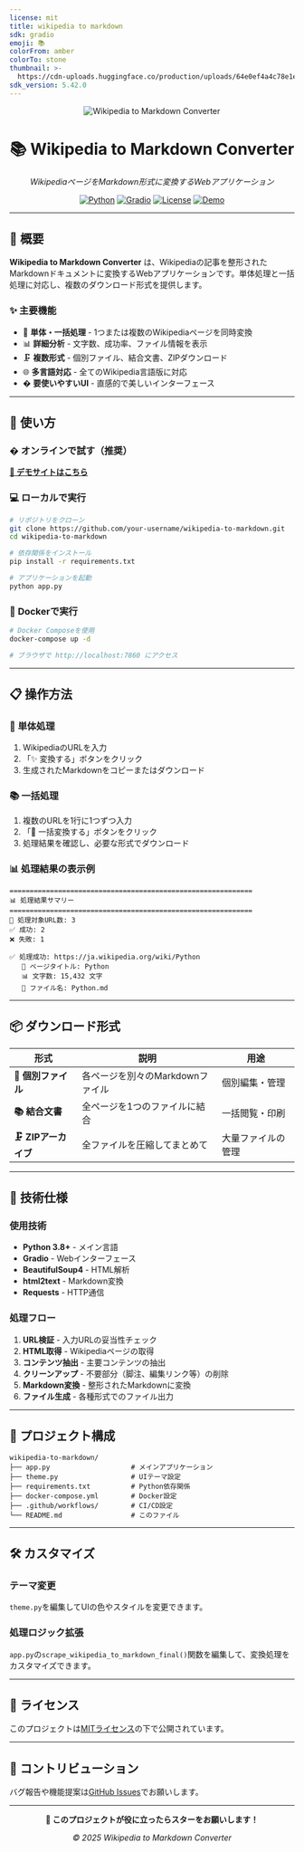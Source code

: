 ```yaml
---
license: mit
title: wikipedia to markdown
sdk: gradio
emoji: 📚
colorFrom: amber
colorTo: stone
thumbnail: >-
  https://cdn-uploads.huggingface.co/production/uploads/64e0ef4a4c78e1eba5178d7a/vJQZ24fctExV3dax_BGU-.jpeg
sdk_version: 5.42.0
---
```


<div align="center">

![Wikipedia to Markdown Converter](https://github.com/user-attachments/assets/201c0b39-6bf7-4599-a62a-dd3e6f61e5f8)

# 📚 Wikipedia to Markdown Converter

*WikipediaページをMarkdown形式に変換するWebアプリケーション*

[![Python](https://img.shields.io/badge/Python-3.8+-3776AB?style=for-the-badge&logo=python&logoColor=white)](https://python.org)
[![Gradio](https://img.shields.io/badge/Gradio-5.42+-FF6B6B?style=for-the-badge&logo=gradio&logoColor=white)](https://gradio.app)
[![License](https://img.shields.io/badge/License-MIT-green?style=for-the-badge)](LICENSE)
[![Demo](https://img.shields.io/badge/🚀%20デモサイト-Live-orange?style=for-the-badge)](https://huggingface.co/spaces/MakiAi/wikipedia-to-markdown)

</div>

---

## 🌟 概要

**Wikipedia to Markdown Converter** は、Wikipediaの記事を整形されたMarkdownドキュメントに変換するWebアプリケーションです。単体処理と一括処理に対応し、複数のダウンロード形式を提供します。

### ✨ **主要機能**

- 🔄 **単体・一括処理** - 1つまたは複数のWikipediaページを同時変換
- 📊 **詳細分析** - 文字数、成功率、ファイル情報を表示
- 🗜️ **複数形式** - 個別ファイル、結合文書、ZIPダウンロード
- 🌐 **多言語対応** - 全てのWikipedia言語版に対応
- � **要使いやすいUI** - 直感的で美しいインターフェース

---

## 🚀 使い方

### �  **オンラインで試す（推奨）**
**[🚀 デモサイトはこちら](https://huggingface.co/spaces/MakiAi/wikipedia-to-markdown)**

### 💻 **ローカルで実行**

```bash
# リポジトリをクローン
git clone https://github.com/your-username/wikipedia-to-markdown.git
cd wikipedia-to-markdown

# 依存関係をインストール
pip install -r requirements.txt

# アプリケーションを起動
python app.py
```

### 🐳 **Dockerで実行**

```bash
# Docker Composeを使用
docker-compose up -d

# ブラウザで http://localhost:7860 にアクセス
```

---

## 📋 操作方法

### 🔗 **単体処理**
1. WikipediaのURLを入力
2. 「✨ 変換する」ボタンをクリック
3. 生成されたMarkdownをコピーまたはダウンロード

### 📚 **一括処理**
1. 複数のURLを1行に1つずつ入力
2. 「🚀 一括変換する」ボタンをクリック
3. 処理結果を確認し、必要な形式でダウンロード

### 📊 **処理結果の表示例**
```
============================================================
📊 処理結果サマリー
============================================================
🔗 処理対象URL数: 3
✅ 成功: 2
❌ 失敗: 1

✅ 処理成功: https://ja.wikipedia.org/wiki/Python
   📄 ページタイトル: Python
   📊 文字数: 15,432 文字
   💾 ファイル名: Python.md
```

---

## 📦 ダウンロード形式

| 形式 | 説明 | 用途 |
|------|------|------|
| **📄 個別ファイル** | 各ページを別々のMarkdownファイル | 個別編集・管理 |
| **📚 結合文書** | 全ページを1つのファイルに結合 | 一括閲覧・印刷 |
| **🗜️ ZIPアーカイブ** | 全ファイルを圧縮してまとめて | 大量ファイルの管理 |

---

## 🔧 技術仕様

### **使用技術**
- **Python 3.8+** - メイン言語
- **Gradio** - Webインターフェース
- **BeautifulSoup4** - HTML解析
- **html2text** - Markdown変換
- **Requests** - HTTP通信

### **処理フロー**
1. **URL検証** - 入力URLの妥当性チェック
2. **HTML取得** - Wikipediaページの取得
3. **コンテンツ抽出** - 主要コンテンツの抽出
4. **クリーンアップ** - 不要部分（脚注、編集リンク等）の削除
5. **Markdown変換** - 整形されたMarkdownに変換
6. **ファイル生成** - 各種形式でのファイル出力

---

## 📁 プロジェクト構成

```
wikipedia-to-markdown/
├── app.py                    # メインアプリケーション
├── theme.py                  # UIテーマ設定
├── requirements.txt          # Python依存関係
├── docker-compose.yml        # Docker設定
├── .github/workflows/        # CI/CD設定
└── README.md                 # このファイル
```

---

## 🛠️ カスタマイズ

### **テーマ変更**
`theme.py`を編集してUIの色やスタイルを変更できます。

### **処理ロジック拡張**
`app.py`の`scrape_wikipedia_to_markdown_final()`関数を編集して、変換処理をカスタマイズできます。

---

## 📄 ライセンス

このプロジェクトは[MITライセンス](LICENSE)の下で公開されています。

---

## 🤝 コントリビューション

バグ報告や機能提案は[GitHub Issues](https://github.com/your-username/wikipedia-to-markdown/issues)でお願いします。

---

<div align="center">

**🌟 このプロジェクトが役に立ったらスターをお願いします！**

*© 2025 Wikipedia to Markdown Converter*

</div>